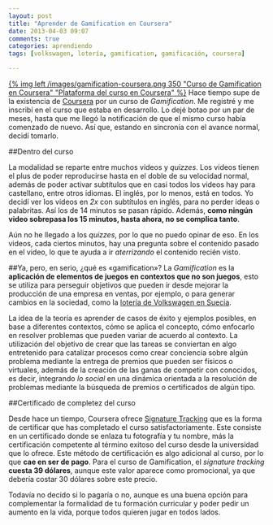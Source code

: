```yaml
---
layout: post
title: "Aprender de Gamification en Coursera"
date: 2013-04-03 09:07
comments: true
categories: aprendiendo
tags: [volkswagen, lotería, gamification, gamificación, coursera]

---
```


[{% img left /images/gamification-coursera.png 350 "Curso de Gamification en Coursera" "Plataforma del curso en Coursera" %}](https://www.coursera.org/course/gamification) Hace tiempo supe de la existencia de [Coursera](http://www.coursera.org/ "Cursos de nivel universitario gratis") por un curso de _Gamification_. Me registré y me inscribí en el curso que estaba en desarrollo. Lo dejé botao por un par de meses, hasta que me llegó la notificación de que el mismo curso había comenzado de nuevo. Así que, estando en sincronía con el avance normal, decidí tomarlo.
<!--more-->
##Dentro del curso

La modalidad se reparte entre muchos videos y _quizzes_. Los videos tienen el plus de poder reproducirse hasta en el doble de su velocidad normal, además de poder activar subtítulos que en casi todos los videos hay para castellano, entre otros idiomas. El inglés, por lo menos, está en todos. Yo decidí ver los videos en _2x_ con subtítulos en inglés, para no perder ideas o palabritas. Así los de 14 minutos se pasan rápido. Además, **como ningún video sobrepasa los 15 minutos, hasta ahora, no se complica tanto**.

Aún no he llegado a los _quizzes_, por lo que no puedo opinar de eso. En los videos, cada ciertos minutos, hay una pregunta sobre el contenido pasado en el video, lo que te ayuda a ir _aterrizando_ el contenido recién visto.

##Ya, pero, en serio, ¿qué es «gamification»?
La _Gamification_ es la **aplicación de elementos de juegos en contextos que no son juegos**, esto se utiliza para perseguir objetivos que pueden ir desde mejorar la producción de una empresa en ventas, por ejemplo, o para generar cambios en la sociedad, como la [lotería de Volkswagen en Suecia](http://www.centroamericainnova.com/contenido/la-loteria-con-camaras-de-trafico-que-premia-a-quienes-cumplen-las-normas.aspx "Concurso que premiaba a los conductores que cumplen las normas de velocidad").

La idea de la teoría es aprender de casos de éxito y ejemplos posibles, en base a diferentes contextos, cómo se aplica el concepto, cómo enfocarlo en resolver problemas que pueden variar de acuerdo al contexto. La utilización del objetivo de crear que las tareas se conviertan en algo entretenido para catalizar procesos como crear conciencia sobre algún problema mediante la entrega de premios que pueden ser físicos o virtuales, además de la creación de las ganas de competir con conocidos, es decir, integrando _lo social_ en una dinámica orientada a la resolución de problemas mediante la búsqueda de premios o certificados de algún tipo.

##Certificado de completez del curso

Desde hace un tiempo, Coursera ofrece [Signature Tracking](pilartarrino.wordpress.com/2013/01/11/coursera-introduce-signatura-track-una-forma-de-obtener-un-certificado-que-verifica-la-identidad-del-alumno/#content "Sistema de certificación de Coursera") que es la forma de certificar que has completado el curso satisfactoriamente. Este consiste en un certificado donde se enlaza tu fotografía y tu nombre, más la certificación competente al término exitoso del curso desde la universidad que lo ofrece. Este método de certificación es algo adicional al curso, por lo que **cae en ser de pago**. Para el curso de Gamification, el _signature tracking_ **cuesta 39 dólares**, aunque este valor aparece como promocional, ya que debería costar 30 dólares sobre este precio.

Todavía no decido si lo pagaría o no, aunque es una buena opción para complementar la formalidad de tu formación curricular y poder pedir un aumento en la vida, porque todos quieren jugar en todos lados.